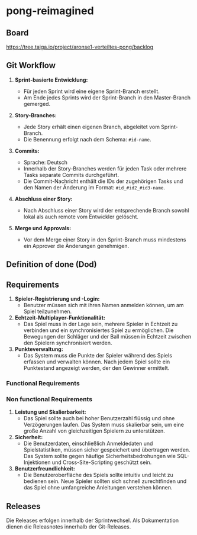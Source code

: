 # pong-reimagined
## Board
https://tree.taiga.io/project/aronse1-verteiltes-pong/backlog

## Git Workflow
1. **Sprint-basierte Entwicklung:**
   - Für jeden Sprint wird eine eigene Sprint-Branch erstellt.
   - Am Ende jedes Sprints wird der Sprint-Branch in den Master-Branch gemerged.

2. **Story-Branches:**
   - Jede Story erhält einen eigenen Branch, abgeleitet vom Sprint-Branch.
   - Die Benennung erfolgt nach dem Schema: `#id-name`.

3. **Commits:**
   - Sprache: Deutsch
   - Innerhalb der Story-Branches werden für jeden Task oder mehrere Tasks separate Commits durchgeführt.
   - Die Commit-Nachricht enthält die IDs der zugehörigen Tasks und den Namen der Änderung im Format: `#id_#id2_#id3-name`.

5. **Abschluss einer Story:**
   - Nach Abschluss einer Story wird der entsprechende Branch sowohl lokal als auch remote vom Entwickler gelöscht.

6. **Merge und Approvals:**
   - Vor dem Merge einer Story in den Sprint-Branch muss mindestens ein Approver die Änderungen genehmigen.


## Definition of done (Dod)

## Requirements
1. **Spieler-Registrierung und -Login:**
    - Benutzer müssen sich mit ihren Namen anmelden können, um am Spiel teilzunehmen. 
2. **Echtzeit-Multiplayer-Funktionalität:**
    - Das Spiel muss in der Lage sein, mehrere Spieler in Echtzeit zu verbinden und ein synchronisiertes Spiel zu ermöglichen. Die Bewegungen der Schläger und der Ball müssen in Echtzeit zwischen den Spielern synchronisiert werden.
3. **Punkteverwaltung:**
    - Das System muss die Punkte der Spieler während des Spiels erfassen und verwalten können. Nach jedem Spiel sollte ein Punktestand angezeigt werden, der den Gewinner ermittelt.

### Functional Requirements

### Non functional Requirements
1. **Leistung und Skalierbarkeit:**
    - Das Spiel sollte auch bei hoher Benutzerzahl flüssig und ohne Verzögerungen laufen. Das System muss skalierbar sein, um eine große Anzahl von gleichzeitigen Spielern zu unterstützen.
2. **Sicherheit:**
    - Die Benutzerdaten, einschließlich Anmeldedaten und Spielstatistiken, müssen sicher gespeichert und übertragen werden. Das System sollte gegen häufige Sicherheitsbedrohungen wie SQL-Injektionen und Cross-Site-Scripting geschützt sein.
3. **Benutzerfreundlichkeit:**
    - Die Benutzeroberfläche des Spiels sollte intuitiv und leicht zu bedienen sein. Neue Spieler sollten sich schnell zurechtfinden und das Spiel ohne umfangreiche Anleitungen verstehen können.

## Releases
Die Releases erfolgen innerhalb der Sprintwechsel. Als Dokumentation dienen die Releasnotes innerhalb der Git-Releases.


